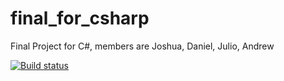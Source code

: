 # final_for_csharp
Final Project for C#, members are Joshua, Daniel, Julio, Andrew

[![Build status](https://ci.appveyor.com/api/projects/status/v5pr5uvrcxoqa8jl/branch/master?svg=true)](https://ci.appveyor.com/project/juliosueiras/final-for-csharp/branch/master)

